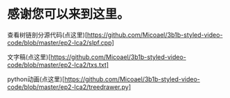# 感谢您可以来到这里。

查看树链剖分源代码(点这里)[https://github.com/Micoael/3b1b-styled-video-code/blob/master/ep2-lca2/slpf.cpp]

文字稿(点这里)[https://github.com/Micoael/3b1b-styled-video-code/blob/master/ep2-lca2/txs.txt]

python动画(点这里)[https://github.com/Micoael/3b1b-styled-video-code/blob/master/ep2-lca2/treedrawer.py]
